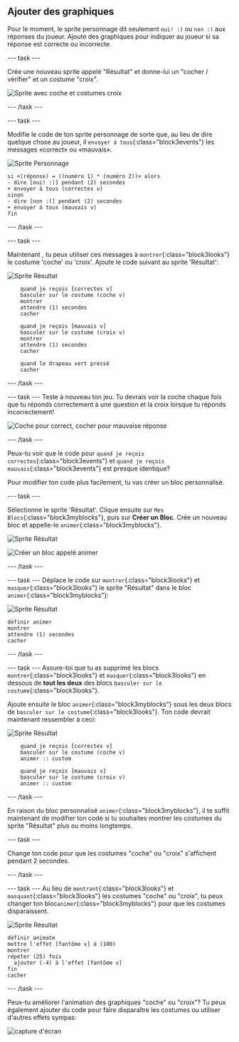 ## Ajouter des graphiques

Pour le moment, le sprite personnage dit seulement `oui! :)` ou `non :(` aux réponses du joueur. Ajoute des graphiques pour indiquer au joueur si sa réponse est correcte ou incorrecte.

--- task ---

Crée une nouveau sprite appelé "Résultat" et donne-lui un "cocher / vérifier" et un costume "croix".

![Sprite avec coche et costumes croix](images/brain-result.png)

--- /task ---

--- task ---

Modifie le code de ton sprite personnage de sorte que, au lieu de dire quelque chose au joueur, il `envoyer à tous`{:class="block3events"} les messages «correct» ou «mauvais».

![Sprite Personnage](images/giga-sprite.png)

```blocks3
si <(réponse) = ((numéro 1) * (numéro 2))> alors
- dire [oui! :)] pendant (2) secondes
+ envoyer à tous (correctes v)
sinon
- dire [non :(] pendant (2) secondes
+ envoyer à tous (mauvais v)
fin
```

--- /task ---

--- task ---

Maintenant , tu peux utiliser ces messages à `montrer`{:class="block3looks"} le costume 'coche' ou 'croix'. Ajoute le code suivant au sprite 'Résultat':

![Sprite Résultat](images/result-sprite.png)

```blocks3
    quand je reçois [correctes v]
    basculer sur le costume (coche v)
    montrer
    attendre (1) secondes
    cacher

    quand je reçois [mauvais v]
    basculer sur le costume (croix v)
    montrer
    attendre (1) secondes
    cacher

    quand le drapeau vert pressé
    cacher
```

--- /task ---

--- task --- Teste à nouveau ton jeu. Tu devrais voir la coche chaque fois que tu réponds correctement à une question et la croix lorsque tu réponds incorrectement!

![Coche pour correct, cocher pour mauvaise réponse](images/brain-test-answer.png)

--- /task ---

Peux-tu voir que le code pour `quand je reçois correctes`{:class="block3events"} et `quand je reçois mauvais`{:class="block3events"} est presque identique?

Pour modifier ton code plus facilement, tu vas créer un bloc personnalisé.

--- task ---

Sélectionne le sprite 'Résultat'. Clique ensuite sur `Mes Blocs`{:class="block3myblocks"}, puis sur **Créer un Bloc**. Crée un nouveau bloc et appelle-le `animer`{:class="block3myblocks"}.

![Sprite Résultat](images/result-sprite.png)

![Créer un bloc appelé animer](images/brain-animate-function.png)

--- /task ---

--- task --- Déplace le code sur `montrer`{:class="block3looks"} et `masquer`{:class="block3looks"} le sprite "Résultat" dans le bloc `animer`{:class="block3myblocks"}:

![Sprite Résultat](images/result-sprite.png)

```blocks3
définir animer
montrer
attendre (1) secondes
cacher
```

--- /task ---

--- task --- Assure-toi que tu as supprimé les blocs `montrer`{:class="block3looks"} et `masquer`{:class="block3looks"} en dessous de **tout les deux** des blocs `basculer sur le costume`{:class="block3looks"}.

Ajoute ensuite le bloc `animer`{:class="block3myblocks"} sous les deux blocs de `basculer sur le costume`{:class="block3looks"}. Ton code devrait maintenant ressembler à ceci:

![Sprite Résultat](images/result-sprite.png)

```blocks3
    quand je reçois [correctes v]
    basculer sur le costume (coche v)
    animer :: custom

    quand je reçois [mauvais v]
    basculer sur le costume (croix v)
    animer :: custom
```

--- /task ---

En raison du bloc personnalisé `animer`{:class="block3myblocks"}, il te suffit maintenant de modifier ton code si tu souhaites montrer les costumes du sprite "Résultat" plus ou moins longtemps.

--- task ---

Change ton code pour que les costumes "coche" ou "croix" s'affichent pendant 2 secondes.

--- /task ---

--- task --- Au lieu de `montrant`{:class="block3looks"} et `masquant`{:class="block3looks"} les costumes "coche" ou "croix", tu peux changer ton bloc`animer`{:class="block3myblocks"} pour que les costumes disparaissent.

![Sprite Résultat](images/result-sprite.png)

```blocks3
définir animate
mettre l'effet [fantôme v] à (100)
montrer
répéter (25) fois 
  ajouter (-4) à l'effet [fantôme v]
fin
cacher
```

--- /task ---

Peux-tu améliorer l'animation des graphiques "coche" ou "croix"? Tu peux également ajouter du code pour faire disparaître les costumes ou utiliser d'autres effets sympas:

![capture d'écran](images/brain-effects.png)
